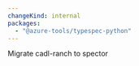 ```yaml
---
changeKind: internal
packages:
  - "@azure-tools/typespec-python"
---
```


Migrate cadl-ranch to spector
